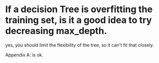 # If a decision Tree is overfitting the training set, is it a good idea to try decreasing max_depth.

yes, you should limit the flexibility of the tree, so it can't fit that closely.

Appendix A: is ok.
